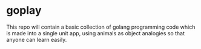 # goplay
This repo will contain a basic collection of golang programming code which is made into a single unit app, using animals as object analogies so that anyone can learn easily.
